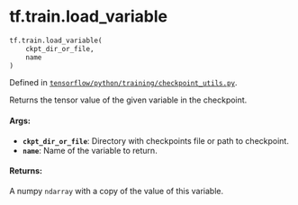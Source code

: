 <div itemscope itemtype="http://developers.google.com/ReferenceObject">
<meta itemprop="name" content="tf.train.load_variable" />
</div>

# tf.train.load_variable

``` python
tf.train.load_variable(
    ckpt_dir_or_file,
    name
)
```



Defined in [`tensorflow/python/training/checkpoint_utils.py`](https://www.tensorflow.org/code/tensorflow/python/training/checkpoint_utils.py).

Returns the tensor value of the given variable in the checkpoint.

#### Args:

* <b>`ckpt_dir_or_file`</b>: Directory with checkpoints file or path to checkpoint.
* <b>`name`</b>: Name of the variable to return.


#### Returns:

A numpy `ndarray` with a copy of the value of this variable.
